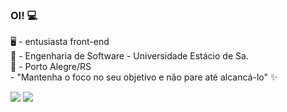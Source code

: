 ### OI!  💻 

🖥️ - entusiasta front-end
<br>🎒 - Engenharia de Software - Universidade Estácio de Sa.
<br>📍 - Porto Alegre/RS
<br> - "Mantenha o foco no seu objetivo e não pare até alcancá-lo" ✨

  <a href="https://instagram.com/jefersonantonovicz" target="_blank"><img src="https://img.shields.io/badge/-Instagram-%23E4405F?style=for-the-badge&logo=instagram&logoColor=white" target="_blank"></a>
   <a href="https://www.linkedin.com/in/jeferson-antonovicz-3ba1aab7/" target="_blank"><img src="https://img.shields.io/badge/-LinkedIn-%230077B5?style=for-the-badge&logo=linkedin&logoColor=white" target="_blank"></a> 
  </div>
